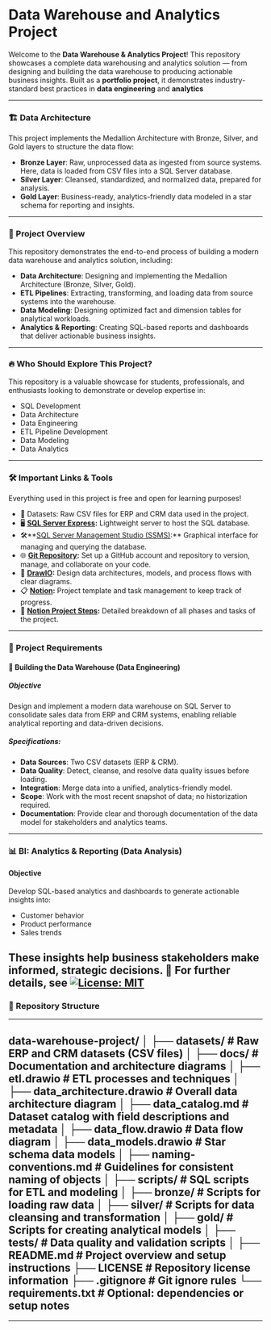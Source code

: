 # Data Warehouse and Analytics Project

Welcome to the **Data Warehouse & Analytics Project**!
This repository showcases a complete data warehousing and analytics solution — from designing and building the data warehouse to producing actionable business insights.
Built as a **portfolio project**, it demonstrates industry-standard best practices in **data engineering** and **analytics**

---
### 🏗️ Data Architecture
This project implements the Medallion Architecture with Bronze, Silver, and Gold layers to structure the data flow:

*  **Bronze Layer**: Raw, unprocessed data as ingested from source systems. Here, data is loaded from CSV files into a SQL Server database.
*  **Silver Layer**: Cleansed, standardized, and normalized data, prepared for analysis.
*  **Gold Layer**: Business-ready, analytics-friendly data modeled in a star schema for reporting and insights.
---   
### 📖 Project Overview
This repository demonstrates the end-to-end process of building a modern data warehouse and analytics solution, including:

* **Data Architecture**: Designing and implementing the Medallion Architecture (Bronze, Silver, Gold).
* **ETL Pipelines**: Extracting, transforming, and loading data from source systems into the warehouse.
* **Data Modeling**: Designing optimized fact and dimension tables for analytical workloads.
* **Analytics & Reporting**: Creating SQL-based reports and dashboards that deliver actionable business insights.
---

### 🔥 Who Should Explore This Project?
This repository is a valuable showcase for students, professionals, and enthusiasts looking to demonstrate or develop expertise in:

* SQL Development
* Data Architecture
* Data Engineering
* ETL Pipeline Development
* Data Modeling
* Data Analytics
---

### 🛠️ Important Links & Tools
Everything used in this project is free and open for learning purposes!

* 📂 Datasets: Raw CSV files for ERP and CRM data used in the project.
* 🖥️ **[SQL Server Express](https://www.microsoft.com/en-us/sql-server/sql-server-downloads):** Lightweight server to host the SQL database.
* 🛠️**[SQL Server Management Studio (SSMS)](https://learn.microsoft.com/en-us/sql/ssms/download-sql-server-management-studio-ssms?view=sql-server-ver16):** Graphical interface for managing and querying the database.
* 🌐  **[Git Repository](https://github.com/):** Set up a GitHub account and repository to version, manage, and collaborate on your code.
* 📝 **[DrawIO](https://www.drawio.com/):** Design data architectures, models, and process flows with clear diagrams.
* 📋 **[Notion](https://www.notion.com/templates/sql-data-warehouse-project):** Project template and task management to keep track of progress.
* 📑 **[Notion Project Steps](https://thankful-pangolin-2ca.notion.site/SQL-Data-Warehouse-Project-16ed041640ef80489667cfe2f380b269?pvs=4):**  Detailed breakdown of all phases and tasks of the project.
---
### 🚀 Project Requirements
#### 🔷 Building the Data Warehouse (Data Engineering)
##### Objective
Design and implement a modern data warehouse on SQL Server to consolidate sales data from ERP and CRM systems, enabling reliable analytical reporting and data-driven decisions.

##### Specifications: 
* **Data Sources**: Two CSV datasets (ERP & CRM).
* **Data Quality**: Detect, cleanse, and resolve data quality issues before loading.
* **Integration**: Merge data into a unified, analytics-friendly model.
* **Scope**: Work with the most recent snapshot of data; no historization required.
* **Documentation**: Provide clear and thorough documentation of the data model for stakeholders and analytics teams.
---
### 📊 BI: Analytics & Reporting (Data Analysis)
#### Objective
Develop SQL-based analytics and dashboards to generate actionable insights into:
* Customer behavior
* Product performance
* Sales trends

These insights help business stakeholders make informed, strategic decisions.
📖 For further details, see [![License: MIT](https://img.shields.io/badge/License-MIT-yellow.svg)](LICENSE)
---
### 📂 Repository Structure
---
data-warehouse-project/
│
├── datasets/                           # Raw ERP and CRM datasets (CSV files)
│
├── docs/                               # Documentation and architecture diagrams
│   ├── etl.drawio                      # ETL processes and techniques
│   ├── data_architecture.drawio        # Overall data architecture diagram
│   ├── data_catalog.md                 # Dataset catalog with field descriptions and metadata
│   ├── data_flow.drawio                # Data flow diagram
│   ├── data_models.drawio              # Star schema data models
│   ├── naming-conventions.md           # Guidelines for consistent naming of objects
│
├── scripts/                            # SQL scripts for ETL and modeling
│   ├── bronze/                         # Scripts for loading raw data
│   ├── silver/                         # Scripts for data cleansing and transformation
│   ├── gold/                           # Scripts for creating analytical models
│
├── tests/                              # Data quality and validation scripts
│
├── README.md                           # Project overview and setup instructions
├── LICENSE                             # Repository license information
├── .gitignore                          # Git ignore rules
└── requirements.txt                    # Optional: dependencies or setup notes
--- 
---

